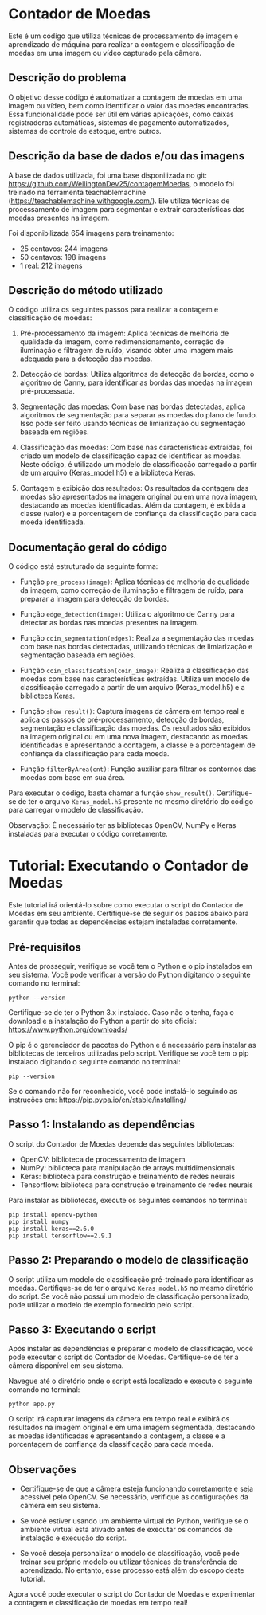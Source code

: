 # Contador de Moedas

Este é um código que utiliza técnicas de processamento de imagem e aprendizado de máquina para realizar a contagem e classificação de moedas em uma imagem ou vídeo capturado pela câmera.

## Descrição do problema

O objetivo desse código é automatizar a contagem de moedas em uma imagem ou vídeo, bem como identificar o valor das moedas encontradas. Essa funcionalidade pode ser útil em várias aplicações, como caixas registradoras automáticas, sistemas de pagamento automatizados, sistemas de controle de estoque, entre outros.

## Descrição da base de dados e/ou das imagens

A base de dados utilizada, foi uma base disponilizada no git: https://github.com/WellingtonDev25/contagemMoedas, o modelo foi treinado na ferramenta teachablemachine (https://teachablemachine.withgoogle.com/). Ele utiliza técnicas de processamento de imagem para segmentar e extrair características das moedas presentes na imagem.

Foi disponibilizada 654 imagens para treinamento:
 - 25 centavos: 244 imagens
 - 50 centavos: 198 imagens
 - 1 real: 212 imagens 

## Descrição do método utilizado

O código utiliza os seguintes passos para realizar a contagem e classificação de moedas:

1. Pré-processamento da imagem: Aplica técnicas de melhoria de qualidade da imagem, como redimensionamento, correção de iluminação e filtragem de ruído, visando obter uma imagem mais adequada para a detecção das moedas.

2. Detecção de bordas: Utiliza algoritmos de detecção de bordas, como o algoritmo de Canny, para identificar as bordas das moedas na imagem pré-processada.

3. Segmentação das moedas: Com base nas bordas detectadas, aplica algoritmos de segmentação para separar as moedas do plano de fundo. Isso pode ser feito usando técnicas de limiarização ou segmentação baseada em regiões.

4. Classificação das moedas: Com base nas características extraídas, foi criado um modelo de classificação capaz de identificar as moedas. Neste código, é utilizado um modelo de classificação carregado a partir de um arquivo (Keras_model.h5) e a biblioteca Keras.

5. Contagem e exibição dos resultados: Os resultados da contagem das moedas são apresentados na imagem original ou em uma nova imagem, destacando as moedas identificadas. Além da contagem, é exibida a classe (valor) e a porcentagem de confiança da classificação para cada moeda identificada.

## Documentação geral do código

O código está estruturado da seguinte forma:

- Função `pre_process(image)`: Aplica técnicas de melhoria de qualidade da imagem, como correção de iluminação e filtragem de ruído, para preparar a imagem para detecção de bordas.

- Função `edge_detection(image)`: Utiliza o algoritmo de Canny para detectar as bordas nas moedas presentes na imagem.

- Função `coin_segmentation(edges)`: Realiza a segmentação das moedas com base nas bordas detectadas, utilizando técnicas de limiarização e segmentação baseada em regiões.

- Função `coin_classification(coin_image)`: Realiza a classificação das moedas com base nas características extraídas. Utiliza um modelo de classificação carregado a partir de um arquivo (Keras_model.h5) e a biblioteca Keras.

- Função `show_result()`: Captura imagens da câmera em tempo real e aplica os passos de pré-processamento, detecção de bordas, segmentação e classificação das moedas. Os resultados são exibidos na imagem original ou em uma nova imagem, destacando as moedas identificadas e apresentando a contagem, a classe e a porcentagem de confiança da classificação para cada moeda.

- Função `filterByArea(cnt)`: Função auxiliar para filtrar os contornos das moedas com base em sua área.

Para executar o código, basta chamar a função `show_result()`. Certifique-se de ter o arquivo `Keras_model.h5` presente no mesmo diretório do código para carregar o modelo de classificação.

Observação: É necessário ter as bibliotecas OpenCV, NumPy e Keras instaladas para executar o código corretamente.


# Tutorial: Executando o Contador de Moedas

Este tutorial irá orientá-lo sobre como executar o script do Contador de Moedas em seu ambiente. Certifique-se de seguir os passos abaixo para garantir que todas as dependências estejam instaladas corretamente.

## Pré-requisitos

Antes de prosseguir, verifique se você tem o Python e o pip instalados em seu sistema. Você pode verificar a versão do Python digitando o seguinte comando no terminal:

```
python --version
```

Certifique-se de ter o Python 3.x instalado. Caso não o tenha, faça o download e a instalação do Python a partir do site oficial: https://www.python.org/downloads/

O pip é o gerenciador de pacotes do Python e é necessário para instalar as bibliotecas de terceiros utilizadas pelo script. Verifique se você tem o pip instalado digitando o seguinte comando no terminal:

```
pip --version
```

Se o comando não for reconhecido, você pode instalá-lo seguindo as instruções em: https://pip.pypa.io/en/stable/installing/

## Passo 1: Instalando as dependências

O script do Contador de Moedas depende das seguintes bibliotecas:

- OpenCV: biblioteca de processamento de imagem
- NumPy: biblioteca para manipulação de arrays multidimensionais
- Keras: biblioteca para construção e treinamento de redes neurais
- Tensorflow: biblioteca para construção e treinamento de redes neurais

Para instalar as bibliotecas, execute os seguintes comandos no terminal:

```
pip install opencv-python
pip install numpy
pip install keras==2.6.0
pip install tensorflow==2.9.1
```

## Passo 2: Preparando o modelo de classificação

O script utiliza um modelo de classificação pré-treinado para identificar as moedas. Certifique-se de ter o arquivo `Keras_model.h5` no mesmo diretório do script. Se você não possui um modelo de classificação personalizado, pode utilizar o modelo de exemplo fornecido pelo script.

## Passo 3: Executando o script

Após instalar as dependências e preparar o modelo de classificação, você pode executar o script do Contador de Moedas. Certifique-se de ter a câmera disponível em seu sistema.

Navegue até o diretório onde o script está localizado e execute o seguinte comando no terminal:

```
python app.py
```

O script irá capturar imagens da câmera em tempo real e exibirá os resultados na imagem original e em uma imagem segmentada, destacando as moedas identificadas e apresentando a contagem, a classe e a porcentagem de confiança da classificação para cada moeda.

## Observações

- Certifique-se de que a câmera esteja funcionando corretamente e seja acessível pelo OpenCV. Se necessário, verifique as configurações da câmera em seu sistema.

- Se você estiver usando um ambiente virtual do Python, verifique se o ambiente virtual está ativado antes de executar os comandos de instalação e execução do script.

- Se você deseja personalizar o modelo de classificação, você pode treinar seu próprio modelo ou utilizar técnicas de transferência de aprendizado. No entanto, esse processo está além do escopo deste tutorial.

Agora você pode executar o script do Contador de Moedas e experimentar a contagem e classificação de moedas em tempo real!

